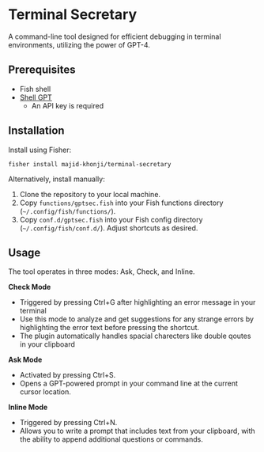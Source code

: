 # Terminal Secretary

A command-line tool designed for efficient debugging in terminal environments, utilizing the power of GPT-4.

## Prerequisites

- Fish shell
- [Shell GPT](https://github.com/TheR1D/shell_gpt)
  - An API key is required

## Installation

Install using Fisher:
```fish
fisher install majid-khonji/terminal-secretary
```
Alternatively, install manually:
1. Clone the repository to your local machine.
2. Copy `functions/gptsec.fish` into your Fish functions directory (`~/.config/fish/functions/`).
3. Copy `conf.d/gptsec.fish` into your Fish config directory (`~/.config/fish/conf.d/`). Adjust shortcuts as desired.

## Usage

The tool operates in three modes: Ask, Check, and Inline.

**Check Mode**  
- Triggered by pressing Ctrl+G after highlighting an error message in your terminal  
- Use this mode to analyze and get suggestions for any strange errors by highlighting the error text before pressing the shortcut.
- The plugin automatically handles spacial charecters like double qoutes in your clipboard

**Ask Mode**  
- Activated by pressing Ctrl+S.  
- Opens a GPT-powered prompt in your command line at the current cursor location.


**Inline Mode**  
- Triggered by pressing Ctrl+N.  
- Allows you to write a prompt that includes text from your clipboard, with the ability to append additional questions or commands.

